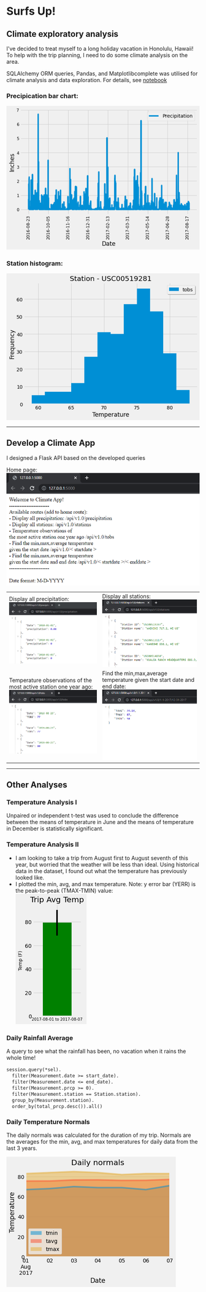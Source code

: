 # Surfs Up!

## Climate exploratory analysis

I've decided to treat myself to a long holiday vacation in Honolulu, Hawaii! To help with the trip planning, I need to do some climate analysis on the area. 

SQLAlchemy ORM queries, Pandas, and Matplotlibcomplete was utilised for climate analysis and data exploration. For details, see [notebook](climate_exploratory_analysis.ipynb)
</br>
### Precipication bar chart:
![Precipication](Images\precipitation.png)
</br>
### Station histogram:
![stations](Images\station-histogram.png)

- - -

## Develop a Climate App

I designed a Flask API based on the developed queries

<table>
  <tr>
    Home page: </br>
    <img src="Images\main-page.png">
  </tr>
  <tr>
    <td>Display all precipitation:</br>
      <img src="Images\Precipitation-route.png">
    </td>
    <td>Display all stations:</br>
      <img src="Images\stations-route.png">
    </td>
  </tr>
  <tr>
    <td>Temperature observations of
the most active station one year ago:</br>
      <img src="Images\tobs-route.png">
    </td>
    <td>Find the min,max,average temperature
given the start date and end date:</br>
      <img src="Images\date-range.png">
    </td>
  </tr>

</table>

- - -

## Other Analyses

### Temperature Analysis I

Unpaired or independent t-test was used to conclude the difference between the means of temperature in June and the means of temperature in December is statistically significant.

### Temperature Analysis II

* I am looking to take a trip from August first to August seventh of this year, but worried that the weather will be less than ideal. Using historical data in the dataset, I found out what the temperature has previously looked like.
* I plotted the min, avg, and max temperature.
Note: y error bar (YERR) is the peak-to-peak (TMAX-TMIN) value:</br>
![temperature](Images/temperature.png)


### Daily Rainfall Average

A query to see what the rainfall has been, no vacation when it rains the whole time!
```
session.query(*sel).
  filter(Measurement.date >= start_date).
  filter(Measurement.date <= end_date).
  filter(Measurement.prcp >= 0).
  filter(Measurement.station == Station.station).
  group_by(Measurement.station).
  order_by(total_prcp.desc()).all()
```


### Daily Temperature Normals

The daily normals was calculated for the duration of my trip. Normals are the averages for the min, avg, and max temperatures for daily data from the last 3 years.

  ![daily-normals](Images/daily-normals.png)

